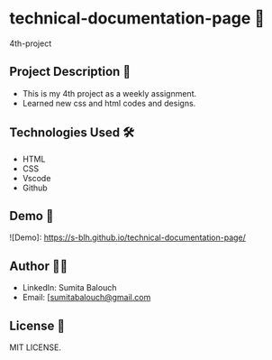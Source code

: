 # technical-documentation-page 🚀
4th-project

## Project Description 📝

- This is my 4th project as a weekly assignment.
- Learned new css and html codes and designs.


## Technologies Used 🛠️

- HTML
- CSS
- Vscode
- Github 

## Demo 📸

![Demo]: https://s-blh.github.io/technical-documentation-page/

## Author 👩‍💻

- LinkedIn: Sumita Balouch
- Email: [sumitabalouch@gmail.com


## License 📜

MIT LICENSE.

